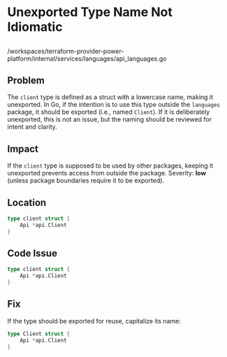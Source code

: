 # Unexported Type Name Not Idiomatic

##

/workspaces/terraform-provider-power-platform/internal/services/languages/api_languages.go

## Problem

The `client` type is defined as a struct with a lowercase name, making it unexported. In Go, if the intention is to use this type outside the `languages` package, it should be exported (i.e., named `Client`). If it is deliberately unexported, this is not an issue, but the naming should be reviewed for intent and clarity.

## Impact

If the `client` type is supposed to be used by other packages, keeping it unexported prevents access from outside the package. Severity: **low** (unless package boundaries require it to be exported).

## Location

```go
type client struct {
	Api *api.Client
}
```

## Code Issue

```go
type client struct {
	Api *api.Client
}
```

## Fix

If the type should be exported for reuse, capitalize its name:

```go
type Client struct {
	Api *api.Client
}
```
